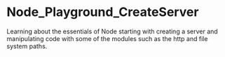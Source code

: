 # Node_Playground_CreateServer
Learning about the essentials of Node starting with creating a server and manipulating code with some of the modules such as the http and file system paths.

